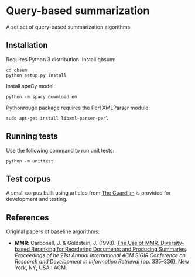 # Query-based summarization
A set set of query-based summarization algorithms.


## Installation
Requires Python 3 distribution.
Install qbsum:
```
cd qbsum
python setup.py install
``` 

Install spaCy model:
``` 
python -m spacy download en
```

Pythonrouge package requires the Perl XMLParser module:
``` 
sudo apt-get install libxml-parser-perl
```

## Running tests
Use the following command to run unit tests:
``` 
python -m unittest
```


## Test corpus
A small corpus built using articles from [The Guardian](https://www.theguardian.com/international) is provided for development and testing.


## References
Original papers of baseline algorithms:
- **MMR**: Carbonell, J. & Goldstein, J. (1998). [The Use of MMR, Diversity-based Reranking for Reordering Documents and Producing Summaries](https://dl.acm.org/citation.cfm?id=291025). *Proceedings of he 21st Annual International ACM SIGIR Conference on Research and Development in Information Retrieval* (pp. 335–336). New York, NY, USA : ACM.

